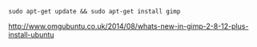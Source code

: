 

```
sudo apt-get update && sudo apt-get install gimp
```

http://www.omgubuntu.co.uk/2014/08/whats-new-in-gimp-2-8-12-plus-install-ubuntu

